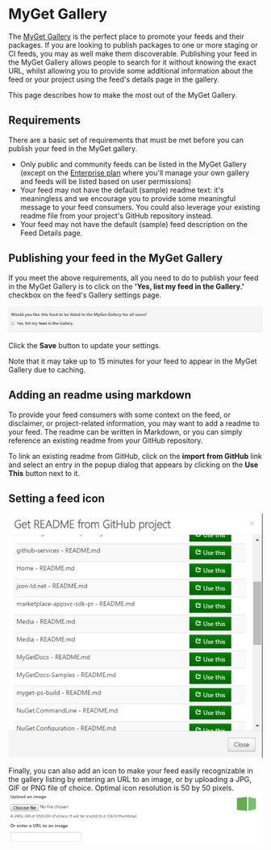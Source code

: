 ﻿# MyGet Gallery

The [MyGet Gallery](https://www.myget.org/gallery) is the perfect place to promote your feeds and their packages. If you are looking to publish packages to one or more staging or CI feeds, you may as well make them discoverable.
Publishing your feed in the MyGet Gallery allows people to search for it without knowing the exact URL, whilst allowing you to provide some additional information about the feed or your project using the feed's details page in the gallery.

This page describes how to make the most out of the MyGet Gallery.

## Requirements

There are a basic set of requirements that must be met before you can publish your feed in the MyGet gallery.

* Only public and community feeds can be listed in the MyGet Gallery (except on the [Enterprise plan](/docs/reference/MyGet-Enterprise) where you'll manage your own gallery and feeds will be listed based on user permissions)
* Your feed may not have the default (sample) readme text: it's meaningless and we encourage you to provide some meaningful message to your feed consumers. You could also leverage your existing readme file from your project's GitHub repository instead.
* Your feed may not have the default (sample) feed description on the Feed Details page.

## Publishing your feed in the MyGet Gallery

If you meet the above requirements, all you need to do to publish your feed in the MyGet Gallery is to click on the **'Yes, list my feed in the Gallery.'** checkbox on the feed's Gallery settings page.

![Yes, list my feed in the gallery.](Images/gallery_publish_checkbox.png)

Click the **Save** button to update your settings.

<p class="alert alert-info">
Note that it may take up to 15 minutes for your feed to appear in the MyGet Gallery due to caching.
</p>

## Adding an readme using markdown

To provide your feed consumers with some context on the feed, or disclaimer, or project-related information, you may want to add a readme to your feed.
The readme can be written in Markdown, or you can simply reference an existing readme from your GitHub repository.

To link an existing readme from GitHub, click on the **import from GitHub** link and select an entry in the popup dialog that appears by clicking on the **Use This** button next to it.

## Setting a feed icon

![Import readme from GitHub](Images/gallery_link_readme_from_github.png)

Finally, you can also add an icon to make your feed easily recognizable in the gallery listing by entering an URL to an image, or by uploading a JPG, GIF or PNG file of choice. Optimal icon resolution is 50 by 50 pixels.
![Add feed icon](Images\gallery_add_feed_icon.png)
